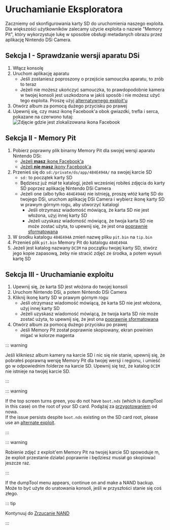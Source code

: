 # Uruchamianie Eksploratora

Zaczniemy od skonfigurowania karty SD do uruchomienia naszego exploita. Dla większości użytkowników zalecamy użycie exploita o nazwie "Memory Pit", który wykorzystuje lukę w sposobie obsługi metadanych obrazu przez aplikację Nintendo DSi Camera.

## Sekcja I - Sprawdzanie wersji aparatu DSi

1. Włącz konsolę
2. Uruchom aplikację aparatu
   - Jeśli zostaniesz poproszony o przejście samouczka aparatu, to zrób to teraz
   - Jeżeli nie możesz ukończyć samouczka, to prawdopodobnie kamera w twojej konsoli jest uszkodzona w jakiś sposób i nie możesz użyć tego exploita. Proszę użyj [alternatywnego exploit'u](alternate-exploits.html)
3. Otwórz album za pomocą dużego przycisku po prawej
4. Upewnij się, czy masz ikonę Facebook'a obok gwiazdki, trefla i serca, pokazane na czerwono tutaj: ![Zdjęcie gdzie jest zlokalizowana ikona Facebook](/assets/images/facebook-check.png)

## Sekcja II - Memory Pit

1. Pobierz poprawny plik binarny Memory Pit dla swojej wersji aparatu Nintendo DSi:
   - [Jeżeli **masz** ikonę Facebook'a](/assets/files/memory_pit/768_1024/pit.bin)
   - [Jeżeli **nie masz** ikony Facebook'a](/assets/files/memory_pit/256/pit.bin)
2. Przenieś się do `sd:/private/ds/app/484E494A/` na swojej karcie SD
   - `sd:` to początek karty SD
   - Będziesz już miał te katalogi, jeżeli wcześniej robiłeś zdjęcia do karty SD poprzez aplikację Nintendo DSi Camera
   - Jeżeli one (albo tylko `484E494A`) nie istnieją, proszę włóż kartę SD do twojego DSi, uruchom aplikację DSi Camera i wybierz ikonę karty SD w prawym górnym rogu, aby utworzyć katalogi
     - Jeśli otrzymasz wiadomość mówiącą, że karta SD nie jest włożona, użyj innej karty SD
     - Jeżeli uzyskasz wiadomość mówiącą, że twoja karta SD nie może zostać użyta, to upewnij się, że jest ona [poprawnie sformatowana](sd-card-setup.html)
3. W środku katalogu `484E494A` zmień nazwę pliku `pit.bin` na `tip.bin`
4. Przenieś plik `pit.bin` Memory Pit do katalogu `484E494A`
5. Jeżeli jest katalog nazwany `DCIM` na początku twojej karty SD, stwórz jego kopie zapasową, żeby nie stracić zdjęć ze środka, a potem wysuń kartę SD

## Sekcja III - Uruchamianie exploitu

1. Upewnij się, że karta SD jest włożona do twojej konsoli
2. Uruchom Nintendo DSi, a potem Nintendo DSi Camera
3. Kliknij ikonę karty SD w prawym górnym rogu
   - Jeśli otrzymasz wiadomość mówiącą, że karta SD nie jest włożona, użyj innej karty SD
   - Jeżeli uzyskasz wiadomość mówiącą, że twoja karta SD nie może zostać użyta, to upewnij się, że jest ona [poprawnie sformatowana](sd-card-setup.html)
4. Otwórz album za pomocą dużego przycisku po prawej
   - Jeśli Memory Pit został poprawnie skopiowany, ekran powinien migać w kolorze magenta

::: warning

Jeśli klikniesz album kamery na karcie SD i nic się nie stanie, upewnij się, że pobrałeś poprawną wersję Memory Pit dla twojej wersji i regionu, i umieść go w odpowiednim folderze na karcie SD. Upewnij się też, że katalog `DCIM` nie istnieje na twojej karcie SD.

:::

::: warning

If the top screen turns green, you do not have `boot.nds` (which is dumpTool in this case) on the root of your SD card. Podążaj za [przygotowaniem](get-started.html#section-i-prep-work) od nowa.  
If the issue persists despite `boot.nds` existing on the SD card root, please use an [alternate exploit](alternate-exploits.html).

:::

::: warning

Robienie zdjęć z exploit'em Memory Pit na twojej karcie SD spowoduje m, że exploit przestanie działać poprawnie i będziesz musiał go skopiować jeszcze raz.

:::

If the dumpTool menu appears, continue on and make a NAND backup. Może to być użyte do uratowania konsoli, jeśli w przyszłości stanie się coś złego.

::: tip

Kontynuuj do [Zrzucanie NAND](dumping-nand.html)

:::
